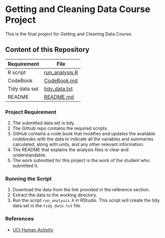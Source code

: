 # Getting and Cleaning Data Course Project

This is the final project for Getting and Cleaning Data Course.

## Content of this Repository
Requirement | File
------------|-----
R script | [run_analysis.R](run_analysis.R)
CodeBook | [CodeBook.md](CodeBook.md)
Tidy data set | [tidy_data.txt](tidy_data.txt)
README | [README.md](README.md)

### Project Requirement
1. The submitted data set is tidy. 
2. The Github repo contains the required scripts.
3. GitHub contains a code book that modifies and updates the available codebooks with the data to indicate all the variables and summaries calculated, along with units, and any other relevant information.
4. The README that explains the analysis files is clear and understandable.
5. The work submitted for this project is the work of the student who submitted it.

### Running the Script
1. Download the data from the link provided in the reference section.
2. Extract the data to the working directory.
3. Run the script `run_analysis.R` in RStudio. This script will create the tidy data set in the `tidy_data.txt` file.

### References
- [UCI Human Activity](https://d396qusza40orc.cloudfront.net/getdata%2Fprojectfiles%2FUCI%20HAR%20Dataset.zip)